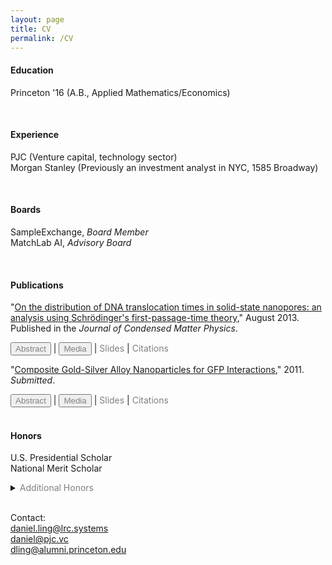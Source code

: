 ```yaml
---
layout: page
title: CV
permalink: /CV
---
```



#### **Education**  
Princeton '16 (A.B., Applied Mathematics/Economics)

<br>

#### **Experience**  
PJC (Venture capital, technology sector)  
Morgan Stanley (Previously an investment analyst in NYC, 1585 Broadway)

<br>

#### **Boards**  
SampleExchange, *Board Member*  
MatchLab AI, *Advisory Board*

<br>

#### **Publications**  
"[On the distribution of DNA translocation times in solid-state nanopores: an analysis using Schrödinger's first-passage-time theory](https://iopscience.iop.org/article/10.1088/0953-8984/25/37/375102/meta)," August 2013. Published in the *Journal of Condensed Matter Physics*.

<!--- Button bar -->
<div class="buttonbar">
							<button class="button" onclick="myFunction(&quot;abs1&quot;)" style="color: grey;">
								Abstract
							</button> |
							<button class="button" onclick="myFunction(&quot;media1&quot;)" style="color: grey;">
								Media
							</button> |
							<a href="x" style="color: grey; text-decoration:none;">
								Slides
							</a> |
							<a href="https://scholar.google.com/scholar?oi=bibs&hl=en&cites=7438379985292715049" style="color: grey; text-decoration:none;">
								Citations
							</a>
</div>

<div class="popup" id="abs1" style="display:none;">
								In this short paper, a correction is made to the recently proposed solution of Li and Talaga to a 1D biased diffusion model for linear DNA translocation, and a new analysis will be given to their data. It was pointed out by us recently that this 1D linear translocation model is equivalent to the one that was considered by Schrödinger for the Ehrenhaft–Millikan measurements on electron charge. Here, we apply Schrödinger's first-passage-time distribution formula to the data set in Li and Talaga. It is found that Schrödinger's formula can be used to describe the time distribution of DNA translocation in solid-state nanopores. These fittings yield two useful parameters: the drift velocity of DNA translocation and the diffusion constant of DNA inside the nanopore. The results suggest two regimes of DNA translocation: (I) at low voltages, there are clear deviations from Smoluchowski's linear law of electrophoresis, which we attribute to the entropic barrier effects; (II) at high voltages, the translocation velocity is a linear function of the applied electric field. In regime II, the apparent diffusion constant exhibits a quadratic dependence on the applied electric field, suggesting a mechanism of the Taylor-dispersion effect likely due to the electro-osmotic flow field in the nanopore channel. This analysis yields a dispersion-free diffusion constant value of 11.2 nm2 μs−1 for the segment of DNA inside the nanopore, which is in quantitative agreement with the Stokes–Einstein theory. The implication of Schrödinger's formula for DNA sequencing is discussed.
</div>

<div class="popup"  id="media1" style="display:none;">
							  <a href="x">The Boston Globe
							  </a>,
							  <a href="x">National Affairs
							  </a>,
							  <a href="x">Vox
							  </a>.
</div>

<p></p>

"[Composite Gold-Silver Alloy Nanoparticles for GFP Interactions](https://pdfs.semanticscholar.org/4900/eb3fbe32df15c0c12232e6a64c0060b989e5.pdf)," 2011. *Submitted*.

<!--- Button bar -->
<div class="buttonbar">
							<button class="button" onclick="myFunction(&quot;abs2&quot;)" style="color: grey;">
								Abstract
							</button> |
							<button class="button" onclick="myFunction(&quot;media2&quot;)" style="color: grey;">
								Media
							</button> |
							<a href="x" style="color: grey; text-decoration:none;">
								Slides
							</a> |
							<a style="color: grey; text-decoration:none;">
								Citations
							</a>
</div>

<div class="popup" id="abs2" style="display:none;">
								Gold nanoparticles (AuNPs) are widely used for their optical sensitivity and convenience. The unique optical properties of AuNPs arise from their surface plasmon resonance (SPR) when interacting with light of various wavelengths in the visible range. We are developing a novel gold and silver composite nanoparticle (AuAg-NP) with tunable optical properties, synthesized by reduction of AgNO3 and HAuCl4 with oleylamine and octadecene as reducing agents. With precise synthesis and modification, we are able to fine-tune the SPR peak of the AuAg-NPs through adjustments in the Au/Ag composition, size, and surface conjugations. By controlling the characteristics of the AuAg-NPs, we study the energy transfer between the AuAg-NPs and other optically active molecules, specifically the green fluorescent protein (GFP). The GFP, known for its distinctive green fluorescence, has extensive use in cellular and molecular imaging. Both the AuAg-NPs and the GFP have similar light-activated properties in the same optical range, allowing for resonant energy transfer. We are investigating ligand addition and silica coating on the AuAg-NPs and studying their effects on the NP-GFP coupling. We have observed a wide range of interactions, including quenching of the GFP fluorescence.
</div>

<div class="popup"  id="media2" style="display:none;">
							  <a href="x">The Boston Globe
							  </a>,
							  <a href="x">National Affairs
							  </a>,
							  <a href="x">Vox
							  </a>.
</div>

<br>

#### **Honors**  
U.S. Presidential Scholar  
National Merit Scholar  

<!--- Additional Honors -->
<details>
<summary><span style="color: grey;">Additional Honors</span></summary>
<p>
Intel Science Talent Search (2012, Semifinalist)
<br>
Intel International Science & Engineering Fair (2011, Finalist and Special Award Winner)
<br>
Siemens Competition (2011, Finalist)
<br>
JSHS National Competition (2011, 3rd Place at National Finals, San Diego)
<br>
Harvard Book Award
<br>
Valedictorian, East Greenwich High School
<br>
Rhode Island Science Fair (2011, Overall Winner - Senior Division Champion)
</p>
</details>

<br>

<!--- additional emails -->
Contact:\
<a href="mailto:daniel.ling@lrc.systems">
	daniel.ling@lrc.systems</a>\
<a href="mailto:daniel@pjc.vc">
	daniel@pjc.vc</a>\
<a href="mailto:dling@alumni.princeton.edu">
	dling@alumni.princeton.edu</a>

<!--- script for button bar -->
<script>
function myFunction(id) {
	var x = document.getElementById(id);

	var ids = ["abs1", "media1", "abs2", "media2", "abs3", "about1", "about2"];

	for(var i = 0; i < ids.length; i++) {
		var item = ids[i];
		if (item != id) {
			document.getElementById(item).style.display = "none";
		} else {
			if (x.style.display === "none") {
				x.style.display = "block";
			} else {
				x.style.display = "none";
			}
		}
	}


}
</script>
